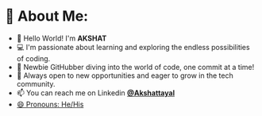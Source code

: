 # 💫 About Me:
- 👋 Hello World! I'm **AKSHAT** 
- 💻 I'm passionate about learning and exploring the endless possibilities of coding.
- 🚀 Newbie GitHubber diving into the world of code, one commit at a time!
- 🌱 Always open to new opportunities and eager to grow in the tech community. 
- 📫 You can reach me on Linkedin <a href="www.linkedin.com/in/akshat-tayal-8b6225296"> **@Akshattayal** 
- 😄 Pronouns: He/His

<!---
# 📊 GitHub Stats:
![](https://github-readme-stats.vercel.app/api?username=Akshat5249&theme=react&hide_border=false&include_all_commits=false&count_private=false)<br/>
![](https://github-readme-streak-stats.herokuapp.com/?user=Akshat5249&theme=react&hide_border=false)<br/>
![](https://github-readme-stats.vercel.app/api/top-langs/?username=Akshat5249&theme=react&hide_border=false&include_all_commits=false&count_private=false&layout=compact)

## 🏆 GitHub Trophies
[![trophy](https://github-profile-trophy.vercel.app/?username=Akshat5249&theme=onedark)](https://github.com/Akshat5249/github-profile-trophy)
<!---
Akshat5249/Akshat5249 is a ✨ special ✨ repository because its `README.md` (this file) appears on your GitHub profile.
You can click the Preview link to take a look at your changes.
--->

